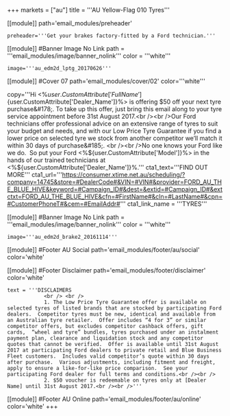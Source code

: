 +++
markets = ["au"]
title = '''AU Yellow-Flag 010 Tyres'''

[[module]]
path='email_modules/preheader'


	preheader='''Get your brakes factory-fitted by a Ford technician.'''


[[module]] #Banner Image No Link
path = '''email_modules/image/banner_nolink'''
color = '''white'''

	image='''au_edm2d_lptg_20170626'''


[[module]] #Cover 07
path='email_modules/cover/02'
color='''white'''

copy='''Hi <%${user.CustomAttribute['FullName']}%><br /><br />At Ford we offer tyres at competitive prices.  We are excited to announce that we are launching a Low Price Tyre Guarantee; we’ll match competitors price on selected tyres we stock&#185;. <br /><br />For the launch your <%${user.CustomAttribute['Dealer_Name']}%> is offering $50 off your next tyre purchase&#178;. To take up this offer, just bring this email along to your tyre service appointment before 31st August 2017.<br /><br />Our Ford technicians offer professional advice on an extensive range of tyres to suit your budget and needs, and with our Low Price Tyre Guarantee if you find a lower price on selected tyre we stock from another competitor we’ll match it within 30 days of purchase&#185;. <br /><br />No one knows your Ford like we do.  So put your Ford <%${user.CustomAttribute['Model']}%> in the hands of our trained technicians at <%${user.CustomAttribute['Dealer_Name']}%.'''
	cta1_text='''FIND OUT MORE'''
	cta1_url='''https://consumer.xtime.net.au/scheduling/?company=14745&store=#DealerCode#&VIN=#VIN#&provider=FORD_AU_THE_BLUE_HIVE&keyword=#Campaign_ID#&dest=&extid=#Campaign_ID#&extctxt=FORD_AU_THE_BLUE_HIVE&cfn=#FirstName#&cln=#LastName#&cpn=#CustomerPhoneT#&cem=#EmailAddr#'''
	cta1_link_name = '''TYRES'''

[[module]] #Banner Image No Link
path = '''email_modules/image/banner_nolink'''
color = '''white'''

	image='''au_edm2d_brake2_20161114'''

[[module]] #Footer AU Social
path='email_modules/footer/au/social'
color='white'

[[module]] #Footer Disclaimer
path='email_modules/footer/disclaimer'
color='white'

	text = '''DISCLAIMERS 
				<br /> <br />
				1. The Low Price Tyre Guarantee offer is available on selected tyres of listed brands that are stocked by participating Ford dealers.  Competitor tyres must be new, identical and available from an Australian tyre retailer.  Offer includes “4 for 3” or similar competitor offers, but excludes competitor cashback offers, gift cards,  “wheel and tyre” bundles, tyres purchased under an instalment payment plan, clearance and liquidation stock and any competitor quotes that cannot be verified.  Offer is available until 31st August 2017 at participating Ford dealers to private retail and Blue Business Fleet customers.  Includes valid competitor’s quote within 30 days after purchase.  Various adjustments, including fitment and freight, apply to ensure a like-for-like price comparison.  See your participating Ford dealer for full terms and conditions.<br /><br />
				2. $50 voucher is redeemable on tyres only at [Dealer Name] until 31st August 2017.<br /><br />'''


[[module]] #Footer AU Online
path='email_modules/footer/au/online'
color='white'
+++